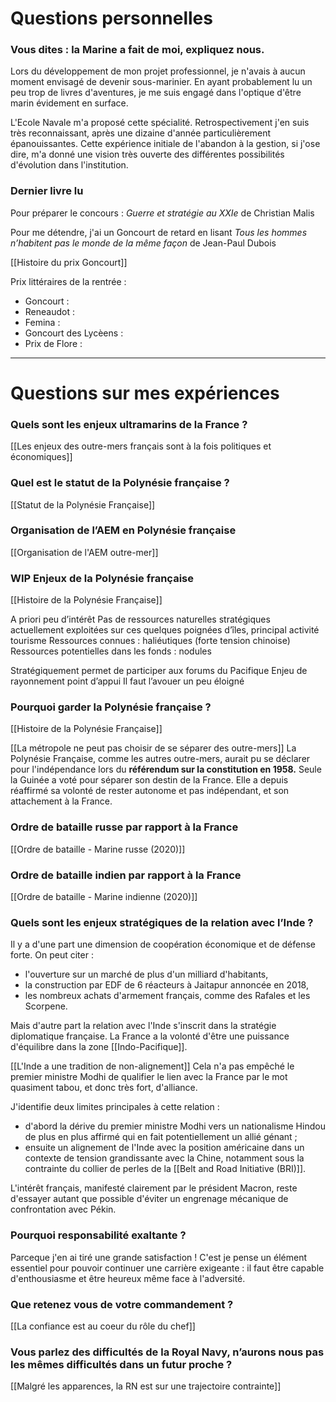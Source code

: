 # Questions personnelles

### Vous dites : la Marine a fait de moi, expliquez nous.

Lors du développement de mon projet professionnel, je n'avais à aucun moment envisagé de devenir sous-marinier. En ayant probablement lu un peu trop de livres d'aventures, je me suis engagé dans l'optique d'être marin évidement en surface. 

L'Ecole Navale m'a proposé cette spécialité. Retrospectivement j'en suis très reconnaissant, après une dizaine d'année particulièrement épanouissantes. Cette expérience initiale de l'abandon à la gestion, si j'ose dire, m'a donné une vision très ouverte des différentes possibilités d'évolution dans l'institution.

### Dernier livre lu

Pour préparer le concours : *Guerre et stratégie au XXIe* de Christian Malis

Pour me détendre, j'ai un Goncourt de retard en lisant *Tous les hommes n’habitent pas le monde de la même façon* de Jean-Paul Dubois

[[Histoire du prix Goncourt]]

Prix littéraires de la rentrée :

- Goncourt :
- Reneaudot :
- Femina :
- Goncourt des Lycèens :
- Prix de Flore :

---

# Questions sur mes expériences 

### Quels sont les enjeux ultramarins de la France  ?

[[Les enjeux des outre-mers français sont à la fois politiques et économiques]] 

### Quel est le statut de la Polynésie française ?

[[Statut de la Polynésie Française]]

### Organisation de l’AEM en Polynésie française 

[[Organisation de l'AEM outre-mer]]

### WIP Enjeux de la Polynésie française 

[[Histoire de la Polynésie Française]]

A priori peu d’intérêt
Pas de ressources naturelles stratégiques actuellement exploitées sur ces quelques poignées d’îles, principal activité tourisme
Ressources connues : haliéutiques (forte tension chinoise)
Ressources potentielles dans les fonds : nodules

Stratégiquement permet de participer aux forums du Pacifique 
Enjeu de rayonnement
point d’appui Il faut l’avouer un peu éloigné 

### Pourquoi garder la Polynésie française ?

[[Histoire de la Polynésie Française]]

[[La métropole ne peut pas choisir de se séparer des outre-mers]] La Polynésie Française, comme les autres outre-mers, aurait pu se déclarer pour l'indépendance lors du **référendum sur la constitution en 1958.** Seule la Guinée a voté pour séparer son destin de la France. Elle a depuis réaffirmé sa volonté de rester autonome et pas indépendant, et son attachement à la France.

### Ordre de bataille russe par rapport à la France

[[Ordre de bataille - Marine russe (2020)]]

### Ordre de bataille indien par rapport à la France

[[Ordre de bataille - Marine indienne (2020)]]

### Quels sont les enjeux stratégiques de la relation avec l’Inde ?

Il y a d'une part une dimension de coopération économique et de défense forte. On peut citer :

- l'ouverture sur un marché de plus d'un milliard d'habitants,
- la construction par EDF de 6 réacteurs à Jaitapur annoncée en 2018,
- les nombreux achats d'armement français, comme des Rafales et les Scorpene.

Mais d'autre part la relation avec l'Inde s'inscrit dans la stratégie diplomatique française. La France a la volonté d'être une puissance d'équilibre dans la zone [[Indo-Pacifique]].

[[L'Inde a une tradition de non-alignement]] Cela n'a pas empêché le premier ministre Modhi de qualifier le lien avec la France par le mot quasiment tabou, et donc très fort, d'alliance.

J'identifie deux limites principales  à cette relation :

- d'abord la dérive du premier ministre Modhi vers un nationalisme Hindou de plus en plus affirmé qui en fait potentiellement un allié génant ; 
- ensuite un alignement de l'Inde avec la position américaine dans un contexte de tension grandissante avec la Chine, notamment sous la contrainte du collier de perles de la [[Belt and Road Initiative (BRI)]].

L'intérêt français, manifesté clairement par le président Macron, reste d'essayer autant que possible d'éviter un engrenage mécanique de confrontation avec Pékin.

### Pourquoi responsabilité exaltante ?

Parceque j'en ai tiré une grande satisfaction ! C'est je pense un élément essentiel pour pouvoir continuer une carrière exigeante : il faut être capable d'enthousiasme et être heureux même face à l'adversité.

### Que retenez vous de votre commandement ?

[[La confiance est au coeur du rôle du chef]]

### Vous parlez des difficultés de la Royal Navy, n’aurons nous pas les mêmes difficultés dans un futur proche ?

[[Malgré les apparences, la RN est sur une trajectoire contrainte]]
